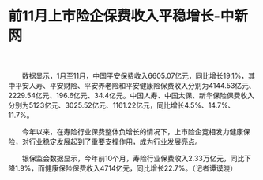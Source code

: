 # 前11月上市险企保费收入平稳增长-中新网

　　

　　数据显示，1月至11月，中国平安保费收入6605.07亿元，同比增长19.1%，其中平安人寿、平安财险、平安养老险和平安健康险保费收入分别为4144.53亿元、2229.54亿元、196.6亿元、34.4亿元。中国人寿、中国太保、新华保险保费收入分别为5123亿元、3025.52亿元、1161.22亿元，同比增长4.5%、14.7%、11.7%。

　　今年以来，在寿险行业保费整体负增长的情况下，上市险企竞相发力健康保险，对行业稳定发展起到了重要支撑作用，成为行业发展亮点。

　　银保监会数据显示，今年前10个月，寿险行业保费收入2.33万亿元，同比下降1.9%，而健康保险保费收入4714亿元，同比增长22.7%。（记者谭谟晓）
